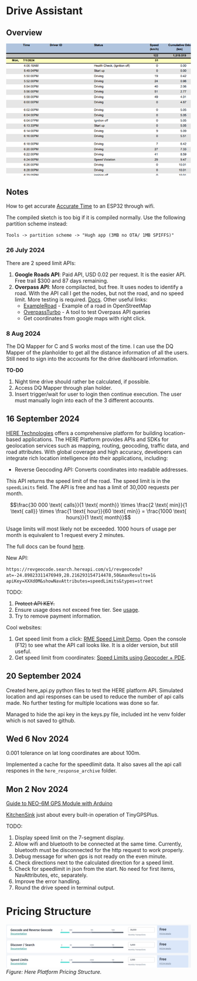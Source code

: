 # Drive Assistant

## Overview
![Discovery Movement Report](movement_report.png)

## Notes

How to get accurate [Accurate Time](https://lastminuteengineers.com/esp32-ntp-server-date-time-tutorial/) to an ESP32 through wifi.

The compiled sketch is too big if it is compiled normally. Use the following partition scheme instead:

```
Tools -> partition scheme -> "Hugh app (3MB no OTA/ 1MB SPIFFS)"
```

### 26 July 2024
There are 2 speed limit APIs:
1. **Google Roads API**: Paid API, USD 0.02 per request. It is the easier API. Free trail $300 and 87 days remaining.
2. **Overpass API**: More compilacted, but free. It uses nodes to identify a road. With the API call I get the nodes, but not the road, and no speed limit. More testing is required. [Docs](https://wiki.openstreetmap.org/wiki/Overpass_API).
Other useful links:
    - [ExampleRoad](https://www.openstreetmap.org/way/4279932#map=16/-24.9017/27.7493) - Example of a road in OpenStreetMap
    - [OverpassTurbo](https://overpass-turbo.eu/) - A tool to test Overpass API queries
    - Get coordinates from google maps with right click.

### 8 Aug 2024
The DQ Mapper for C and S works most of the time. I can use the DQ Mapper of the planholder to get all the distance information of all the users. Still need to sign into the accounts for the drive dashboard information. 

**TO-DO**
1. Night time drive should rather be calculated, if possible.
2. Access DQ Mapper through plan holder.
3. Insert trigger/wait for user to login then continue execution. The user must manually login into each of the 3 different accounts. 

## 16 September 2024

[HERE Technologies](https://developer.here.com/) offers a comprehensive platform for building location-based applications. The HERE Platform provides APIs and SDKs for geolocation services such as mapping, routing, geocoding, traffic data, and road attributes. With global coverage and high accuracy, developers can integrate rich location intelligence into their applications, including:
- Reverse Geocoding API: Converts coordinates into readable addresses.

This API returns the speed limit of the road. The speed limit is in the `speedLimits` field. The API is free and has a limit of 30,000 requests per month. 

$$\frac{30 000 \text{ calls}}{1 \text{ month}} \times \frac{2 \text{ min}}{1 \text{ call}} \times \frac{1 \text{ hour}}{60 \text{ min}} = \frac{1000 \text{ hours}}{1 \text{ month}}$$

Usage limits will most likely not be exceeded. 1000 hours of usage per month is equivalent to 1 request every 2 minutes.

The full docs can be found [here](https://developer.here.com/documentation/geocoding-search-api/dev_guide/topics/endpoint-reverse-geocode-brief.html).

New API:

```
https://revgeocode.search.hereapi.com/v1/revgeocode?
at=-24.89823311476949,28.216293154714478,50&maxResults=1&
apiKey=XXXd0M&showNavAttributes=speedLimits&types=street
```

TODO: 
1. ~~Protect API KEY.~~
2. Ensure usage does not exceed free tier. See [usage](https://platform.here.com/management/usage).
3. Try to remove payment information.

Cool websites:
1. Get speed limit from a click: [RME Speed Limit Demo](https://demo.support.here.com/examples/v3/rme_speed_limits). Open the console (F12) to see what the API call looks like. It is a older version, but still useful.
2. Get speed limit from coordinates: [Speed Limits using Geocoder + PDE](https://demo.support.here.com/examples/v3/link_speed_locator).

## 20 September 2024
Created here_api.py python files to test the HERE platform API. Simulated location and api responses can be used to reduce the number of api calls made. No further testing for multiple locations was done so far. 

Managed to hide the api key in the keys.py file, included int he venv folder which is not saved to github. 

## Wed 6 Nov 2024
0.001 tolerance on lat long coordinates are about 100m. 

Implemented a cache for the speedlimit data. It also saves all the api call respones in the `here_response_archive` folder.


## Mon 2 Nov 2024

[Guide to NEO-6M GPS Module with Arduino](https://randomnerdtutorials.com/guide-to-neo-6m-gps-module-with-arduino/)

[KitchenSink](https://github.com/mikalhart/TinyGPSPlus/blob/master/examples/KitchenSink/KitchenSink.ino) just about every built-in operation of TinyGPSPlus.

TODO:
1. Display speed limit on the 7-segment display.
2. Allow wifi and bluetooth to be connected at the same time. Currently, bluetooth must be disconnected for the http request to work properly.
3. Debug message for when gps is not ready on the even minute.
4. Check directions next to the calculated direction for a speed limit.
5. Check for speedlimit in json from the start. No need for first items, NavAttributes, etc, separately.
6. Improve the error handling.
7. Round the drive speed in terminal output.

# Pricing Structure
![Here Platform Pricing Structure](img/image.png) \
*Figure: Here Platform Pricing Structure.*